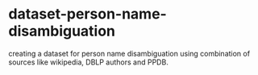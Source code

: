 # dataset-person-name-disambiguation
creating a dataset for person name disambiguation using combination of sources like wikipedia, DBLP authors and PPDB.
